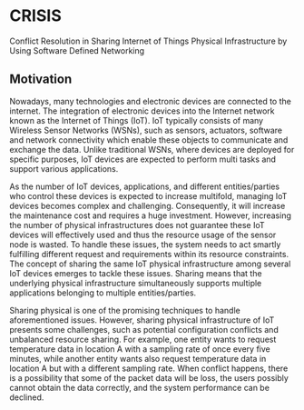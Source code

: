 # CRISIS
Conflict Resolution in Sharing Internet of Things Physical Infrastructure by Using Software Defined Networking

## Motivation
Nowadays, many technologies and electronic devices are connected to the internet. The integration of electronic devices into the Internet network known as the Internet of Things (IoT). IoT typically consists of many Wireless Sensor Networks (WSNs), such as sensors, actuators, software and network connectivity which enable these objects to communicate and exchange the data. Unlike traditional WSNs, where devices are deployed for specific purposes, IoT devices are expected to perform multi tasks and support various applications.

As the number of IoT devices, applications, and different entities/parties who control these devices is expected to increase multifold, managing IoT devices becomes complex and challenging. Consequently, it will increase the maintenance cost and requires a huge investment. However, increasing the number of physical infrastructures does not guarantee these IoT devices will effectively used and thus the resource usage of the sensor node is wasted. To handle these issues, the system needs to act smartly fulfilling different request and requirements within its resource constraints.  The concept of sharing the same IoT physical infrastructure among several IoT devices emerges to tackle these issues. Sharing means that the underlying physical infrastructure simultaneously supports multiple applications belonging to multiple entities/parties. 

Sharing physical is one of the promising techniques to handle aforementioned issues. However, sharing physical infrastructure of IoT presents some challenges, such as potential configuration conflicts and unbalanced resource sharing. For example,  one entity wants to request temperature data in location A with a sampling rate of once every five minutes, while another entity wants also request temperature data in location A but with a different sampling rate. When conflict happens, there is a possibility that some of the packet data will be loss, the users possibly cannot obtain the data correctly, and the system performance can be declined.

